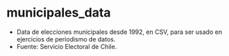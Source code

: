 # municipales_data
* Data de elecciones municipales desde 1992, en CSV, para ser usado en ejercicios de periodismo de datos.
* Fuente: Servicio Electoral de Chile.
